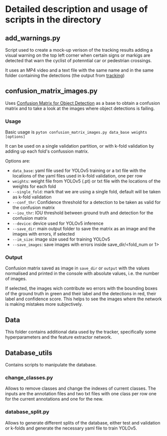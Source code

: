 # Detailed description and usage of scripts in the directory


## add_warnings.py

Script used to create a mock-up verison of the tracking results adding a visual warning on the top left corner when certain signs or markigs are detected that warn the cyclist of potenntial car or pedestrian crossings. 

It uses an MP4 video and a text file with the same name and in the same folder containing the detections (the output from [tracking](./track.py))


## confusion_matrix_images.py

Uses [Confusion Matrix for Object Detection](https://github.com/kaanakan/object_detection_confusion_matrix) as a base to obtain a confusion matrix and to take a look at the images where object detections is failing.

### Usage

Basic usage is
```pyton confusion_matrix_images.py data_base weights [options]```

It can be used on a single validation partition, or with k-fold validation by adding up each fold's confussion matrix.


Options are: 
- ```data_base```: yaml file used for YOLOv5 training or a txt file with the locations of the yaml files used in k-fold validation, one per row
- ```weights```: weight file from YOLOv5 (.pt) or txt file with the locations of the weights for each fold
- ```--single_fold```: mark that we are using a single fold, default will be taken as k-fold validation
- ```--conf_thr```: Confidence threshold for a detection to be taken as valid for the confusion matrix
- ```--iou_thr```: IOU threshold between ground truth and detection for the confusion matrix
- ```--device```: device used for YOLOv5 inference
- ```--save_dir```: main output folder to save the matrix as an image and the images with errors, if selected
- ```--im_size```: image size used for training YOLOv5
- ```--save_images```: save images with errors inside save_dir/<fold_num or 1>

### Output
Confusion matrix saved as image in ```save_dir``` or ```output``` with the values normalised and printed in the console with absolute values, i.e. the number of images.

If selected, the images wich contribute wo errors with the bounding boxes of the ground truth in green and their label and the detections in red, their label and confidence score. This helps to see the images where the network is making mistakes more subjectively.

## Data

This folder contains additional data used by the tracker, specifically some hyperparameters and the feature extractor network.

## Database_utils

Contains scripts to manipulate the database.

### change_classes.py

Allows to remove classes and change the indexes of current classes. The inputs are the annotation files and two txt files with one class per row one for the current annotations and one for the new.

### database_split.py

Allows to generate different splits of the database, either test and validation or k-folds and generate the necessary yaml file to train YOLOv5.


